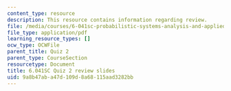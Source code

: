 ```yaml
---
content_type: resource
description: This resource contains information regarding review.
file: /media/courses/6-041sc-probabilistic-systems-analysis-and-applied-probability-fall-2013/9a8b47aba47d109d8a68115aad3282bb_MIT6_041SCF13_quiz02_revi.pdf
file_type: application/pdf
learning_resource_types: []
ocw_type: OCWFile
parent_title: Quiz 2
parent_type: CourseSection
resourcetype: Document
title: 6.041SC Quiz 2 review slides
uid: 9a8b47ab-a47d-109d-8a68-115aad3282bb
---
```

